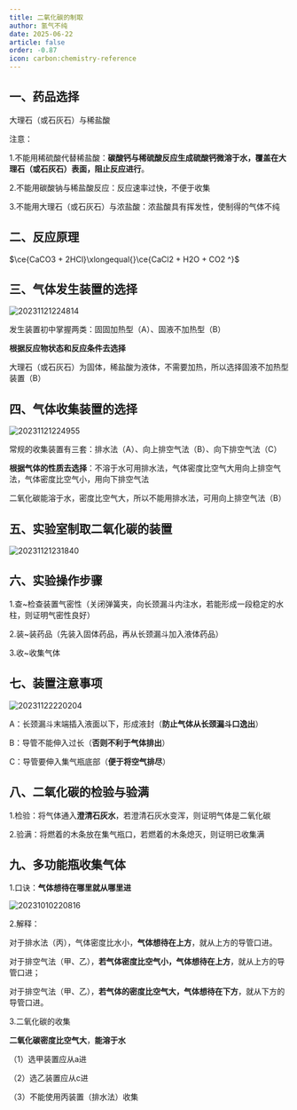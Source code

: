 ```yaml
---
title: 二氧化碳的制取
author: 氢气不纯
date: 2025-06-22
article: false
order: -0.87
icon: carbon:chemistry-reference
---
```


## 一、药品选择

大理石（或石灰石）与稀盐酸

注意：

1.不能用稀硫酸代替稀盐酸：**碳酸钙与稀硫酸反应生成硫酸钙微溶于水，覆盖在大理石（或石灰石）表面，阻止反应进行**。

2.不能用碳酸钠与稀盐酸反应：反应速率过快，不便于收集

3.不能用大理石（或石灰石）与浓盐酸：浓盐酸具有挥发性，使制得的气体不纯

## 二、反应原理	

$\ce{CaCO3 + 2HCl}\xlongequal{}\ce{CaCl2 + H2O + CO2 ^}$

## 三、气体发生装置的选择

![20231121224814](https://img.edaychem.cn//img/20231121224814.jpg)​

发生装置初中掌握两类：固固加热型（A）、固液不加热型（B）

**根据反应物状态和反应条件去选择**

大理石（或石灰石）为固体，稀盐酸为液体，不需要加热，所以选择固液不加热型装置（B）

## 四、气体收集装置的选择

![20231121224955](https://img.edaychem.cn//img/20231121224955.jpg)​

常规的收集装置有三套：排水法（A）、向上排空气法（B）、向下排空气法（C）

**根据气体的性质去选择**：不溶于水可用排水法，气体密度比空气大用向上排空气法，气体密度比空气小，用向下排空气法

二氧化碳能溶于水，密度比空气大，所以不能用排水法，可用向上排空气法（B）

## 五、实验室制取二氧化碳的装置

![20231121231840](https://img.edaychem.cn//img/20231121231840.jpg)​

## 六、实验操作步骤	

1.查\~检查装置气密性（关闭弹簧夹，向长颈漏斗内注水，若能形成一段稳定的水柱，则证明气密性良好）

2.装\~装药品（先装入固体药品，再从长颈漏斗加入液体药品）

3.收\~收集气体

## 七、装置注意事项

![20231122220204](https://img.edaychem.cn//img/20231122220204.jpg)​

A：长颈漏斗末端插入液面以下，形成液封（**防止气体从长颈漏斗口逸出**）

B：导管不能伸入过长（**否则不利于气体排出**）

C：导管要伸入集气瓶底部（**便于将空气排尽**）

## 八、二氧化碳的检验与验满	

1.检验：将气体通入**澄清石灰水**，若澄清石灰水变浑，则证明气体是二氧化碳

2.验满：将燃着的木条放在集气瓶口，若燃着的木条熄灭，则证明已收集满

## 九、多功能瓶收集气体

1.口诀：**气体想待在哪里就从哪里进**

![20231010220816](https://img.edaychem.cn//img/20231010220816.jpg)​

2.解释：

对于排水法（丙），气体密度比水小，**气体想待在上方**，就从上方的导管口进。

对于排空气法（甲、乙），**若气体密度比空气小，气体想待在上方**，就从上方的导管口进；

对于排空气法（甲、乙），**若气体的密度比空气大，气体想待在下方**，就从下方的导管口进。

3.二氧化碳的收集	

**二氧化碳密度比空气大**，**能溶于水**

（1）选甲装置应从a进

（2）选乙装置应从c进

（3）不能使用丙装置（排水法）收集
